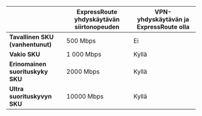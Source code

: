 |                                     | **ExpressRoute yhdyskäytävän siirtonopeuden** | **VPN-yhdyskäytävän ja ExpressRoute olla**|
|-------------------------------------|-------------------------------------|-----------------------------------------|
| **Tavallinen SKU (vanhentunut)**          |  500 Mbps                           | Ei   |
| **Vakio SKU**                    | 1 000 Mbps                           | Kyllä  |
| **Erinomainen suorituskyky SKU**            | 2000 Mbps                           | Kyllä  |
| **Ultra suorituskyvyn SKU**           | 10000 Mbps                          | Kyllä  |